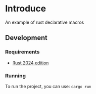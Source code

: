 # Introduce

An example of rust declarative macros

## Development

### Requirements

- [Rust 2024 edition](https://rustup.rs)

### Running

To run the project, you can use: `cargo run`
